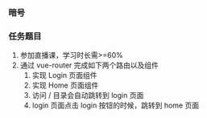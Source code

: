 ### 暗号

### 任务题目

1. 参加直播课，学习时长需>=60%
2. 通过 vue-router 完成如下两个路由以及组件
   1. 实现 Login 页面组件
   2. 实现 Home 页面组件
   3. 访问 / 目录会自动跳转到 login 页面
   4. login 页面点击 login 按钮的时候，跳转到 home 页面
